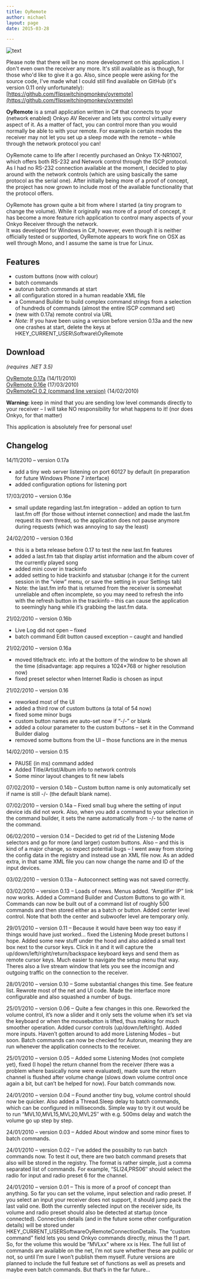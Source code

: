```yaml
---
title: OyRemote
author: michael
layout: page
date: 2015-03-28

---
```


![text](/uploads/2015/03/oyremote0171.png)

Please note that there will be no more development on this application. I don't even own the receiver any more. It's still available as is though, for those who'd like to give it a go. Also, since people were asking for the source code, I've made what I could still find available on GitHub (it's version 0.11 only unfortunately): [https://github.com/flipswitchingmonkey/oyremote](https://github.com/flipswitchingmonkey/oyremote)

**OyRemote** is a small application written in C# that connects to your (network enabled) Onkyo AV Receiver and lets you control virtually every aspect of it. As a matter of fact, you can control more than you would normally be able to with your remote. For example in certain modes the receiver may not let you set up a sleep mode with the remote – while through the network protocol you can!

OyRemote came to life after I recently purchased an Onkyo TX-NR1007, which offers both RS-232 and Network control through the ISCP protocol. As I had no RS-232 connection available at the moment, I decided to play around with the network controls (which are using basically the same protocol as the serial one). After initially being more of a proof of concept, the project has now grown to include most of the available functionality that the protocol offers.

OyRemote has grown quite a bit from where I started (a tiny program to change the volume). While it originally was more of a proof of concept, it has become a more feature rich application to control many aspects of your Onkyo Receiver through the network.  
It was developed for Windows in C#, however, even though it is neither officially tested or supported, OyRemote appears to work fine on OSX as well through Mono, and I assume the same is true for Linux.

## Features

- custom buttons (now with colour)
- batch commands
- autorun batch commands at start
- all configuration stored in a human readable XML file
- a Command Builder to build complex command strings from a selection of hundreds of commands (almost the entire ISCP command set)
- (new with 0.17a) remote control via URL
- *Note:* If you have been using a version before version 0.13a and the new one crashes at start, delete the keys at HKEY_CURRENT_USER\Software\OyRemote

## Download

*(requires .NET 3.5)*

[OyRemote 0.17a](/files/software/oyremote/oyremote.0.17a.exe) (14/11/2010)  
[OyRemote 0.16e](/files/software/oyremote/oyremote.0.16e.exe) (17/03/2010)  
[OyRemoteCl 0.2 (command line version)](/files/software/oyremote/oyremotecl.0.2.exe) (14/02/2010)


**Warning:** keep in mind that you are sending low level commands directly to your receiver – I will take NO responsibility for what happens to it! (nor does Onkyo, for that matter)

This application is absolutely free for personal use! 

## Changelog

14/11/2010 – version 0.17a

- add a tiny web server listening on port 60127 by default (in preparation for future Windows Phone 7 interface)
- added configuration options for listening port

17/03/2010 – version 0.16e
  
- small update regarding last.fm integration – added an option to turn last.fm off (for those without internet connection) and made the last.fm request its own thread, so the application does not pause anymore during requests (which was annoying to say the least)

24/02/2010 – version 0.16d
  
- this is a beta release before 0.17 to test the new last.fm features
- added a last.fm tab that display artist information and the album cover of the currently played song
- added mini cover in trackinfo
- added setting to hide trackinfo and statusbar (change it for the current session in the “view” menu, or save the setting in your Settings tab)
- Note: the last.fm info that is returned from the receiver is somewhat unreliable and often incomplete, so you may need to refresh the info with the refresh button in the trackinfo – this can cause the application to seemingly hang while it’s grabbing the last.fm data.

21/02/2010 – version 0.16b

- Live Log did not open – fixed
- batch command Edit button caused exception – caught and handled

21/02/2010 – version 0.16a

- moved title/track etc. info at the bottom of the window to be shown all the time (disadvantage: app requires a 1024×768 or higher resolution now)
- fixed preset selector when Internet Radio is chosen as input

21/02/2010 – version 0.16

- reworked most of the UI
- added a third row of custom buttons (a total of 54 now)
- fixed some minor bugs
- custom button names are auto-set now if “-/-” or blank
- added a colour parameter to the custom buttons – set it in the Command Builder dialog
- removed some buttons from the UI – those functions are in the menus

14/02/2010 – version 0.15

- PAUSE (in ms) command added
- Added Title/Artist/Album info to network controls
- Some minor layout changes to fit new labels

07/02/2010 – version 0.14b – Custom button name is only automatically set if name is still -/- (the default blank name).

07/02/2010 – version 0.14a – Fixed small bug where the setting of input device ids did not work. Also, when you add a command to your selection in the command builder, it sets the name automatically from -/- to the name of the command.

06/02/2010 – version 0.14 – Decided to get rid of the Listening Mode selectors and go for more (and larger) custom buttons. Also – and this is kind of a major change, so expect potential bugs – I went away from storing the config data in the registry and instead use an XML file now. As an added extra, in that same XML file you can now change the name and ID of the input devices.

03/02/2010 – version 0.13a – Autoconnect setting was not saved correctly.

03/02/2010 – version 0.13 – Loads of news. Menus added. “Amplifier IP” link now works. Added a Command Builder and Custom Buttons to go with it. Commands can now be built out of a command list of roughly 500 commands and then stored either as a batch or button. Added center level control. Note that both the center and subwoofer level are temporary only.

29/01/2010 – version 0.11 – Because it would have been way too easy if things would have just worked… fixed the Listening Mode preset buttons I hope. Added some new stuff under the hood and also added a small text box next to the cursor keys. Click in it and it will capture the up/down/left/right/return/backspace keyboard keys and send them as remote cursor keys. Much easier to navigate the setup menu that way. Theres also a live stream window that lets you see the incomign and outgoing traffic on the connection to the receiver.

28/01/2010 – version 0.10 – Some substantial changes this time. See feature list. Rewrote most of the net and UI code. Made the interface more configurable and also squashed a number of bugs.

25/01/2010 – version 0.06 – Quite a few changes in this one. Reworked the volume control, it’s now a slider and it only sets the volume when it’s set via the keyboard or when the mousebutton is lifted, thus making for much smoother operation. Added cursor controls (up/down/left/right). Added more inputs. Haven’t gotten around to add more Listening Modes – but soon. Batch commands can now be checked for Autorun, meaning they are run whenever the application connects to the receiver.

25/01/2010 – version 0.05 – Added some Listening Modes (not complete yet), fixed (I hope) the return channel from the receiver (there was a problem where basically none were evaluated), made sure the return channel is flushed after volume change (slows down volume control once again a bit, but can’t be helped for now). Four batch commands now.

24/01/2010 – version 0.04 – Found another tiny bug, volume control should now be quicker. Also added a Thread.Sleep delay to batch commands, which can be configured in milliseconds. Simple way to try it out would be to run “MVL10,MVL15,MVL20,MVL25″ with e.g. 500ms delay and watch the volume go up step by step.

24/01/2010 – version 0.03 – Added About window and some minor fixes to batch commands.

24/01/2010 – version 0.02 – I’ve added the possibilty to run batch commands now. To test it out, there are two batch command presets that also will be stored in the registry. The format is rather simple, just a comma separated list of commands. For example, “SLI24,PRS06″ should select the radio for input and radio preset 6 for the channel.

24/01/2010 – version 0.01 – This is more of a proof of concept than anything. So far you can set the volume, input selection and radio preset. If you select an input your receiver does not support, it should jump pack the last valid one. Both the currently selected input on the receiver side, its volume and radio preset should also be detected at startup (once connected). Connection details (and in the future some other configuration details) will be stored under HKEY_CURRENT_USERSoftwareOyRemoteConnectionDetails. The “custom command” field lets you send Onkyo commands directly, minus the !1 part. So, for the volume this would be “MVLxx” where xx is Hex. The full list of commands are available on the net, I’m not sure whether these are public or not, so until I’m sure I won’t publish them myself. Future versions are planned to include the full feature set of functions as well as presets and maybe even batch commands. But that’s in the far future…
